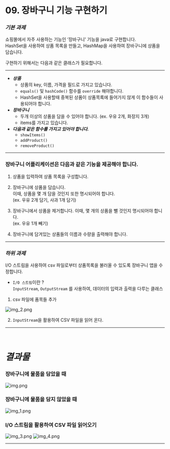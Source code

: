 # 09. 장바구니 기능 구현하기

### **_기본 과제_**<br>

쇼핑몰에서 자주 사용하는 기능인 ‘장바구니’ 기능을 java로 구현합니다. <br>
HashSet을 사용하여 상품 목록을 만들고, HashMap을 사용하여 장바구니에 상품을 담습니다. <br>

구현하기 위해서는 다음과 같은 클래스가 필요합니다.

---

- **_상품<br>_**
  - 상품의 key, 이름, 가격을 필드로 가지고 있습니다.
  - `equals()` 및 `hashCode()` 함수를 `override` 해야합니다.<br>
  -  HashSet을 사용할때 중복된 상품이 상품목록에 들어가지 않게 이 함수들이 사용되어야 합니다.
- **_장바구니<br>_**
  - 두개 이상의 상품을 담을 수 있어야 합니다. (ex. 우유 2개, 화장지 3개)<br>
  -  items를 가지고 있습니다.<br>
- **_다음과 같은 함수를 가지고 있어야 합니다.<br>_**
  - `showItems()`<br>
  -  `addProduct()`<br>
  -  `removeProduct()`<br>

---

### 장바구니 어플리케이션은 다음과 같은 기능을 제공해야 합니다.<br>

1. 상품을 입력하여 상품 목록을 구성합니다.<br>

2. 장바구니에 상품을 담습니다.<br>이때, 상품을 몇 개 담을 것인지 또한 명시되어야 합니다.<br> (ex. 우유 2개 담기, 사과 1개 담기)<br>

3. 장바구니에서 상품을 제거합니다. 이때, 몇 개의 상품을 뺄 것인지 명시되어야 합니다.<br> (ex. 우유 1개 빼기)<br>

4. 장바구니에 담겨있는 상품들의 이름과 수량을 출력해야 합니다.
---

### **_하위 과제_**<br>

I/O 스트림을 사용하여 csv 파일로부터 상품목록을 불러올 수 있도록 장바구니 앱을 수정합니다.<br>

- `I/O 스트림`이란 ? <br> 
`InputStream`, `OutputStream` 를 사용하여, 데이터의 입력과 출력을 다루는 클래스<br>
1. csv 파일에 품목들 추가

![img_2.png](img_2.png)<br>

2. `InputStream`을 활용하여 CSV 파일을 읽어 온다.

---

<br>

# **_결과물_**

### 장바구니에 물품을 담았을 때 <br>
![img.png](img.png)<br>

### 장바구니에 물품을 담지 않았을 때 <br>
![img_1.png](img_1.png)<br>

### I/O 스트림을 활용하여 CSV 파일 읽어오기
![img_3.png](img_3.png)
![img_4.png](img_4.png)

---

